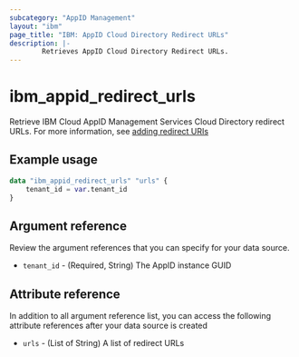 ```yaml
---
subcategory: "AppID Management"
layout: "ibm"
page_title: "IBM: AppID Cloud Directory Redirect URLs"
description: |-
        Retrieves AppID Cloud Directory Redirect URLs.
---
```


# ibm_appid_redirect_urls
Retrieve IBM Cloud AppID Management Services Cloud Directory redirect URLs. For more information, see [adding redirect URIs](https://cloud.ibm.com/docs/appid?topic=appid-managing-idp#add-redirect-uri)

## Example usage

```terraform
data "ibm_appid_redirect_urls" "urls" {
    tenant_id = var.tenant_id   
}
```

## Argument reference
Review the argument references that you can specify for your data source.

- `tenant_id` - (Required, String) The AppID instance GUID

## Attribute reference
In addition to all argument reference list, you can access the following attribute references after your data source is created

- `urls` - (List of String) A list of redirect URLs
